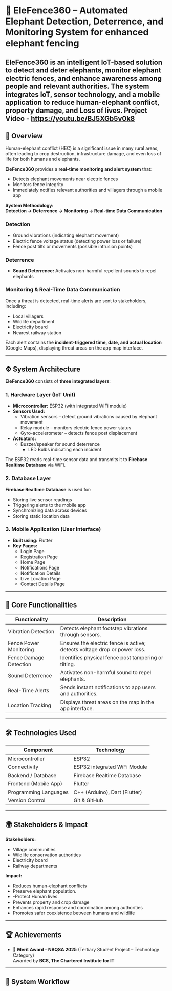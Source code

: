 # 🐘 EleFence360 – Automated Elephant Detection, Deterrence, and Monitoring System for enhanced elephant fencing

**EleFence360** is an intelligent IoT-based solution to detect and deter elephants, monitor elephant electric fences, and enhance awareness among people and relevant authorities. The system integrates **IoT, sensor technology, and a mobile application** to reduce human-elephant conflict, property damage, and Loss of lives.
Project Video - https://youtu.be/BJ5XGb5v0k8 
---

## 🚀 Overview

Human-elephant conflict (HEC) is a significant issue in many rural areas, often leading to crop destruction, infrastructure damage, and even loss of life for both humans and elephants.

**EleFence360** provides a **real-time monitoring and alert system** that:  

- Detects elephant movements near electric fences  
- Monitors fence integrity  
- Immediately notifies relevant authorities and villagers through a mobile app  

**System Methodology:**  
**Detection → Deterrence → Monitoring → Real-time Data Communication**

### **Detection**
- Ground vibrations (indicating elephant movement)  
- Electric fence voltage status (detecting power loss or failure)  
- Fence post tilts or movements (possible intrusion points)  

### **Deterrence**
- **Sound Deterrence:** Activates non-harmful repellent sounds to repel elephants  

### **Monitoring & Real-Time Data Communication**
Once a threat is detected, real-time alerts are sent to stakeholders, including:  

- Local villagers  
- Wildlife department  
- Electricity board  
- Nearest railway station  

Each alert contains the **incident-triggered time, date, and actual location** (Google Maps), displaying threat areas on the app map interface.

---

## ⚙️ System Architecture

**EleFence360** consists of **three integrated layers**:

### 1. Hardware Layer (IoT Unit)
- **Microcontroller:** ESP32 (with integrated WiFi module)  
- **Sensors Used:**  
  - Vibration sensors – detect ground vibrations caused by elephant movement  
  - Relay module – monitors electric fence power status  
  - Gyro-accelerometer – detects fence post displacement  
- **Actuators:**  
  - Buzzer/speaker for sound deterrence  
	- LED Bulbs indicating each incident

The ESP32 reads real-time sensor data and transmits it to **Firebase Realtime Database** via WiFi.

### 2. Database Layer
**Firebase Realtime Database** is used for:  
- Storing live sensor readings  
- Triggering alerts to the mobile app  
- Synchronizing data across devices  
- Storing static location data  

### 3. Mobile Application (User Interface)
- **Built using:** Flutter  
- **Key Pages:**  
  - Login Page  
  - Registration Page  
  - Home Page  
  - Notifications Page  
  - Notification Details  
  - Live Location Page  
  - Contact Details Page  

---

## 🧠 Core Functionalities

| Functionality           | Description |
|-------------------------|-------------|
| Vibration Detection     | Detects elephant footstep vibrations through sensors. |
| Fence Power Monitoring  | Ensures the electric fence is active; detects voltage drop or power loss. |
| Fence Damage Detection  | Identifies physical fence post tampering or tilting. |
| Sound Deterrence        | Activates non-harmful sound to repel elephants. |
| Real-Time Alerts        | Sends instant notifications to app users and authorities. |
| Location Tracking       | Displays threat areas on the map in the app interface. |

---

## 🛠️ Technologies Used

| Component                | Technology |
|--------------------------|------------|
| Microcontroller          | ESP32 |
| Connectivity             | ESP32 integrated WiFi Module |
| Backend / Database       | Firebase Realtime Database |
| Frontend (Mobile App)    | Flutter |
| Programming Languages    | C++ (Arduino), Dart (Flutter) |
| Version Control          | Git & GitHub |

---

## 🌍 Stakeholders & Impact

**Stakeholders:**  
- Village communities  
- Wildlife conservation authorities  
- Electricity board  
- Railway departments  

**Impact:**  
- Reduces human-elephant conflicts
- Preserve elephant population.
- -Protect Human lives.
- Prevents property and crop damage  
- Enhances rapid response and coordination among authorities  
- Promotes safer coexistence between humans and wildlife  

---

## 🏆 Achievements

- 🥇 **Merit Award – NBQSA 2025** (Tertiary Student Project – Technology Category)  
  Awarded by **BCS, The Chartered Institute for IT**

---

## 📸 System Workflow

